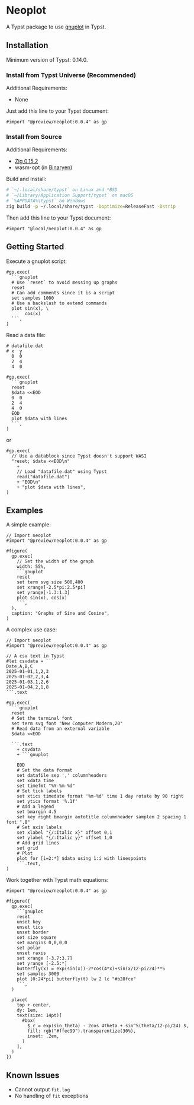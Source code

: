 # Neoplot

A Typst package to use [gnuplot](http://www.gnuplot.info/) in Typst.

## Installation

Minimum version of Typst: 0.14.0.

### Install from Typst Universe (Recommended)

Additional Requirements:

- None

Just add this line to your Typst document:

```typ
#import "@preview/neoplot:0.0.4" as gp
```

### Install from Source

Additional Requirements:

- [Zig 0.15.2](https://ziglang.org/download/#release-0.15.2)
- wasm-opt (in [Binaryen](https://github.com/WebAssembly/binaryen))

Build and Install:

```sh
# `~/.local/share/typst` on Linux and *BSD
# `~/Library/Application Support/typst` on macOS
# `%APPDATA%\typst` on Windows
zig build -p ~/.local/share/typst -Doptimize=ReleaseFast -Dstrip
```

Then add this line to your Typst document:

```typ
#import "@local/neoplot:0.0.4" as gp
```

## Getting Started

Execute a gnuplot script:

````typ
#gp.exec(
  ```gnuplot
  # Use `reset` to avoid messing up graphs
  reset
  # Can add comments since it is a script
  set samples 1000
  # Use a backslash to extend commands
  plot sin(x), \
       cos(x)
  ```,
)
````

Read a data file:

```
# datafile.dat
# x  y
  0  0
  2  4
  4  0
```

````typ
#gp.exec(
  ```gnuplot
  reset
  $data <<EOD
  0  0
  2  4
  4  0
  EOD
  plot $data with lines
  ```,
)
````

or

```typ
#gp.exec(
  // Use a datablock since Typst doesn't support WASI
  "reset; $data <<EOD\n"
    +
    // Load "datafile.dat" using Typst
    read("datafile.dat")
    + "EOD\n"
    + "plot $data with lines",
)
```

## Examples

A simple example:

````typ
// Import neoplot
#import "@preview/neoplot:0.0.4" as gp

#figure(
  gp.exec(
    // Set the width of the graph
    width: 55%,
    ```gnuplot
    reset
    set term svg size 500,400
    set xrange[-2.5*pi:2.5*pi]
    set yrange[-1.3:1.3]
    plot sin(x), cos(x)
    ```,
  ),
  caption: "Graphs of Sine and Cosine",
)
````

A complex use case:

````typ
// Import neoplot
#import "@preview/neoplot:0.0.4" as gp

// A csv text in Typst
#let csvdata = ```
Date,A,B,C
2025-01-01,1,2,3
2025-01-02,2,3,4
2025-01-03,1,2,6
2025-01-04,2,1,8
```.text

#gp.exec(
  ```gnuplot
  reset
  # Set the terminal font
  set term svg font "New Computer Modern,20"
  # Read data from an external variable
  $data <<EOD

  ```.text
    + csvdata
    + ```gnuplot

    EOD
    # Set the data format
    set datafile sep ',' columnheaders
    set xdata time
    set timefmt "%Y-%m-%d"
    # Set tick labels
    set xtics timedate format '%m-%d' time 1 day rotate by 90 right
    set ytics format '%.1f'
    # Add a legend
    set bmargin 4.5
    set key right bmargin autotitle columnheader samplen 2 spacing 1 font ",8"
    # Set axis labels
    set xlabel "{/:Italic x}" offset 0,1
    set ylabel "{/:Italic y}" offset 1,0
    # Add grid lines
    set grid
    # Plot
    plot for [i=2:*] $data using 1:i with linespoints
    ```.text,
)
````

Work together with Typst math equations:

````typst
#import "@preview/neoplot:0.0.4" as gp

#figure({
  gp.exec(
    ```gnuplot
    reset
    unset key
    unset tics
    unset border
    set size square
    set margins 0,0,0,0
    set polar
    unset raxis
    set xrange [-3.7:3.7]
    set yrange [-2.5:*]
    butterfly(x) = exp(sin(x))-2*cos(4*x)+sin(x/12-pi/24)**5
    set samples 3000
    plot [0:24*pi] butterfly(t) lw 2 lc "#b28fce"
    ```,
  )

  place(
    top + center,
    dy: 1em,
    text(size: 14pt)[
      #box(
        $ r = exp(sin theta) - 2cos 4theta + sin^5(theta/12-pi/24) $,
        fill: rgb("#ffec99").transparentize(30%),
        inset: .2em,
      )
    ],
  )
})
````

## Known Issues

- Cannot output `fit.log`
- No handling of `fit` exceptions

